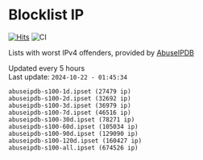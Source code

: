 # Blocklist IP

[![Hits](https://hits.seeyoufarm.com/api/count/incr/badge.svg?url=https%3A%2F%2Fgithub.com%2Fborestad%2Fblocklist-ip%2F&count_bg=%2379C83D&title_bg=%23555555&icon=&icon_color=%23E7E7E7&title=hits&edge_flat=false)](https://hits.seeyoufarm.com)  ![CI](https://img.shields.io/github/workflow/status/borestad/blocklist-ip/CI?style=flat-square)

Lists with worst IPv4 offenders, provided by [AbuseIPDB](https://www.abuseipdb.com/)

<!-- FOOTER-PLACEHOLDER -->
Updated every 5 hours<br>
Last update: `2024-10-22 - 01:45:34`
```
abuseipdb-s100-1d.ipset (27479 ip)
abuseipdb-s100-2d.ipset (32692 ip)
abuseipdb-s100-3d.ipset (36979 ip)
abuseipdb-s100-7d.ipset (46516 ip)
abuseipdb-s100-30d.ipset (78271 ip)
abuseipdb-s100-60d.ipset (105034 ip)
abuseipdb-s100-90d.ipset (129090 ip)
abuseipdb-s100-120d.ipset (160427 ip)
abuseipdb-s100-all.ipset (674526 ip)
```
